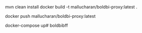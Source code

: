 mvn clean install
docker build -t mallucharan/boldbi-proxy:latest .

docker push mallucharan/boldbi-proxy:latest

docker-compose up# boldbibff